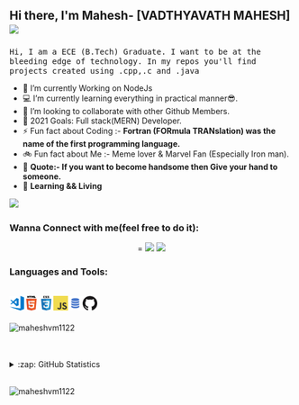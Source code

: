## Hi there, I'm Mahesh-  [VADTHYAVATH MAHESH]<img src="https://raw.githubusercontent.com/MartinHeinz/MartinHeinz/master/wave.gif" width="30px">
<p align="left"> <samp>Hi, I am a ECE (B.Tech) Graduate.
 I want to be at the bleeding edge of technology.  
 In my repos you'll find projects created using .cpp,.c and .java
  
- 🔭 I’m currently Working on NodeJs
- 💻 I’m currently learning everything in practical manner😎.
- 🎯 I’m looking to collaborate with other Github Members.
- 🥅 2021 Goals: Full stack(MERN) Developer.
- ⚡ Fun fact about Coding :- <b> Fortran (FORmula TRANslation) was the name of the first programming language. </b><br>
- 🚲 Fun fact about Me :- Meme lover & Marvel Fan (Especially Iron man).
- 🎂  **Quote:- If you want to become handsome then Give your hand to someone.**
- 📒 **Learning && Living**
 
 ![](https://readme-typing-svg.herokuapp.com?font=Montserrat&color=coral&lines=I'm+a+Frontend+Web+Developer;I'm+a+UI%2FUX+Designer;I'm+a+Mentor;I'm+a+Web+Designer)
### Wanna Connect with me(feel free to do it):
<p align="center">
=
<a href="https://https://www.linkedin.com/in/mahesh-vadthyavath-3894a5188/"><img src="https://img.shields.io/badge/linkedin-%230077B5.svg?&style=for-the-badge&logo=linkedin&logoColor=white"/></a>
 <a href="https://www.gmail.com/maheshvm1122@gmail.com"><img src="https://img.shields.io/badge/gmail-%230077B5.svg?&style=for-the-badge&logo=gmail&logoColor=white"/></a>
</p>

### Languages and Tools:
 <br />
<img align="left" alt="Visual Studio Code" width="26px" src="https://raw.githubusercontent.com/github/explore/80688e429a7d4ef2fca1e82350fe8e3517d3494d/topics/visual-studio-code/visual-studio-code.png" />
<img align="left" alt="HTML5" width="26px" src="https://raw.githubusercontent.com/github/explore/80688e429a7d4ef2fca1e82350fe8e3517d3494d/topics/html/html.png" />
<img align="left" alt="CSS3" width="26px" src="https://raw.githubusercontent.com/github/explore/80688e429a7d4ef2fca1e82350fe8e3517d3494d/topics/css/css.png" />
<img align="left" alt="JavaScript" width="26px" src="https://raw.githubusercontent.com/github/explore/80688e429a7d4ef2fca1e82350fe8e3517d3494d/topics/javascript/javascript.png" />
<img align="left" alt="SQL" width="26px" src="https://raw.githubusercontent.com/github/explore/80688e429a7d4ef2fca1e82350fe8e3517d3494d/topics/sql/sql.png" />
<img align="left" alt="GitHub" width="26px" src="https://raw.githubusercontent.com/github/explore/78df643247d429f6cc873026c0622819ad797942/topics/github/github.png" />
<br />
<br /><p><img src="https://github-readme-stats.vercel.app/api/top-langs?username=maheshvm1122&show_icons=true&locale=en&layout=compact" alt="maheshvm1122" /></p>
<br />
<br />
 <details close>
<summary>:zap: GitHub Statistics</summary>
  <img src="https://github-readme-stats.vercel.app/api?username=maheshvm1122&show_icons=true&theme=nord" width="400px">
</details>
<br />
<p > <img align="left" src="https://komarev.com/ghpvc/?username=maheshvm1122" alt="maheshvm1122" /> </p>
